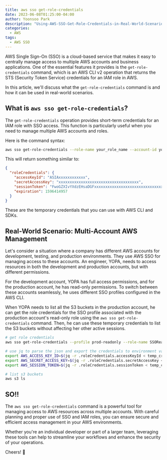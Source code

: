 ```yaml
---
title: aws sso get-role-credentials
date: 2023-06-08T01:25:00-04:00
author: Yoonsoo Park
description: "Using-AWS-SSO-Get-Role-Credentials-in-Real-World-Scenarios"
categories:
  - AWS
tags:
  - AWS SSO
---
```


AWS Single Sign-On (SSO) is a cloud-based service that makes it easy to centrally manage access to multiple AWS accounts and business applications. One of the essential features it provides is the `get-role-credentials` command, which is an AWS CLI v2 operation that returns the STS (Security Token Service) credentials for an IAM role in AWS.

In this article, we'll discuss what the `get-role-credentials` command is and how it can be used in real-world scenarios.

## What is `aws sso get-role-credentials`?

The `get-role-credentials` operation provides short-term credentials for an IAM role with SSO access. This function is particularly useful when you need to manage multiple AWS accounts and roles. 

Here is the command syntax:

```bash
aws sso get-role-credentials --role-name your_role_name --account-id your_account_id --access-token your_access_token
```

This will return something similar to:

```json
{
  "roleCredentials": {
    "accessKeyId": "ASIAxxxxxxxxxxxx",
    "secretAccessKey": "xxxxxxxxxxxxxxxxxxxxxxxxxxxxxxxxxxxx",
    "sessionToken": "FwoGZXIvYXdzEHsaDGFxxxxxxxxxxxxxxxxxxxxxxxxxxxxxxxxxxxxxxxxxxxxxxxxxxxxxxxxxxxx",
    "expiration": 1596414957
  }
}
```

These are the temporary credentials that you can use with AWS CLI and SDKs.

## Real-World Scenario: Multi-Account AWS Management

Let's consider a situation where a company has different AWS accounts for development, testing, and production environments. They use AWS SSO for managing access to these accounts. An engineer, YOPA, needs to access resources in both the development and production accounts, but with different permissions.

For the development account, YOPA has full access permissions, and for the production account, he has read-only permissions. To switch between these accounts seamlessly, he uses different SSO profiles configured in the AWS CLI.

When YOPA needs to list all the S3 buckets in the production account, he can get the role credentials for the SSO profile associated with the production account's read-only role using the `aws sso get-role-credentials` command. Then, he can use these temporary credentials to list the S3 buckets without affecting her other active sessions.

```bash
# get role credentials
aws sso get-role-credentials --profile prod-readonly --role-name SSOReadOnly --account-id 123456789012 > temp_credentials.json

# use jq to parse the json and export the credentials to environment variables
export AWS_ACCESS_KEY_ID=$(jq -r .roleCredentials.accessKeyId < temp_credentials.json)
export AWS_SECRET_ACCESS_KEY=$(jq -r .roleCredentials.secretAccessKey < temp_credentials.json)
export AWS_SESSION_TOKEN=$(jq -r .roleCredentials.sessionToken < temp_credentials.json)

# list s3 buckets
aws s3 ls
```

## SO!!

The `aws sso get-role-credentials` command is a powerful tool for managing access to AWS resources across multiple accounts. With careful planning and proper use of SSO and IAM roles, you can ensure secure and efficient access management in your AWS environments.

Whether you're an individual developer or part of a larger team, leveraging these tools can help to streamline your workflows and enhance the security of your operations.


Cheers! 🍺
